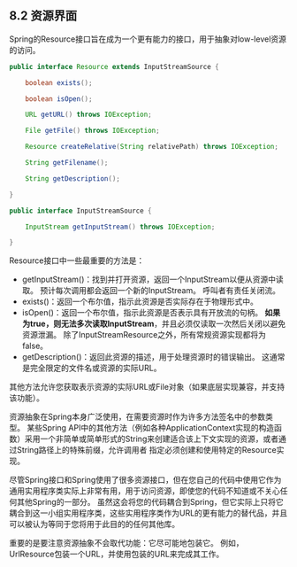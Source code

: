 ## 8.2  资源界面

Spring的Resource接口旨在成为一个更有能力的接口，用于抽象对low-level资源的访问。

```java
public interface Resource extends InputStreamSource {

    boolean exists();

    boolean isOpen();

    URL getURL() throws IOException;

    File getFile() throws IOException;

    Resource createRelative(String relativePath) throws IOException;

    String getFilename();

    String getDescription();

}
```

```java
public interface InputStreamSource {

    InputStream getInputStream() throws IOException;

}
```

Resource接口中一些最重要的方法是：

* getInputStream\(\)：找到并打开资源，返回一个InputStream以便从资源中读取。 预计每次调用都会返回一个新的InputStream。 呼叫者有责任关闭流。
* exists\(\)：返回一个布尔值，指示此资源是否实际存在于物理形式中。
* isOpen\(\)：返回一个布尔值，指示此资源是否表示具有开放流的句柄。 **如果为true，则无法多次读取InputStream**，并且必须仅读取一次然后关闭以避免资源泄漏。 除了InputStreamResource之外，所有常规资源实现都将为false。
* getDescription\(\)：返回此资源的描述，用于处理资源时的错误输出。 这通常是完全限定的文件名或资源的实际URL。

其他方法允许您获取表示资源的实际URL或File对象（如果底层实现兼容，并支持该功能）。

资源抽象在Spring本身广泛使用，在需要资源时作为许多方法签名中的参数类型。 某些Spring API中的其他方法（例如各种ApplicationContext实现的构造函数）采用一个非简单或简单形式的String来创建适合该上下文实现的资源，或者通过String路径上的特殊前缀，允许调用者 指定必须创建和使用特定的Resource实现。

尽管Spring接口和Spring使用了很多资源接口，但在您自己的代码中使用它作为通用实用程序类实际上非常有用，用于访问资源，即使您的代码不知道或不关心任何其他Spring的一部分。 虽然这会将您的代码耦合到Spring，但它实际上只将它耦合到这一小组实用程序类，这些实用程序类作为URL的更有能力的替代品，并且可以被认为等同于您将用于此目的的任何其他库。

重要的是要注意资源抽象不会取代功能：它尽可能地包装它。 例如，UrlResource包装一个URL，并使用包装的URL来完成其工作。



